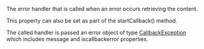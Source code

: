 ﻿The error handler that is called when an error occurs retrieving the content. 

This property can also be set as part of the startCallback() method.

The called handler is passed an error object of type [CallbackException](vfps://Topic/_1Q81D34KG) which includes message and iscallbackerror properties.